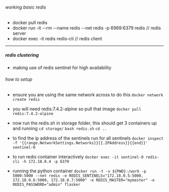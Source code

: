 ###### working basic redis

- docker pull redis
- docker run -it --rm --name redis --net redis -p 6969:6379 redis   // redis server
- docker exec -it redis redis-cli                                   // redis client 

---

##### redis clustering

- making use of redis sentinel for high availability

###### how to setup

- ensure you are using the same network across to do this 
```docker network create redis```

- you will need redis:7.4.2-alpine so pull that image
`docker pull redis:7.4.2-alpine`

- now run the redis.sh in storage folder, this should get 3 containers up and running 
`cd storage/`
`bash redis.sh`
`cd ..`

- to find the ip address of the sentinels run for all sentinels
`docker inspect -f '{{range.NetworkSettings.Networks}}{{.IPAddress}}{{end}}' sentinel-0`

- to run redis container interactively 
`docker exec -it sentinel-0 redis-cli -h 172.18.0.4 -p 6379`

- running the python container
`docker run -t -v ${PWD}:/work -p 5000:5000 --net redis -e REDIS_SENTINELS="172.18.0.5:5000, 172.18.0.6:5000, 172.18.0.7:5000" -e REDIS_MASTER="mymaster" -e REDIS_PASSWORD="admin" flasker`
